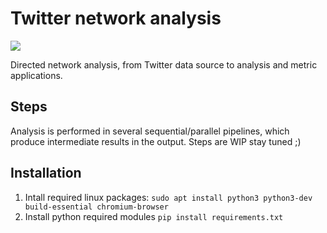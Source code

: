 # Twitter network analysis
<a href='https://travis-ci.org/flaprimo/twitter-network-analysis'><img src='https://secure.travis-ci.org/flaprimo/twitter-network-analysis.png?branch=master'></a>

Directed network analysis, from Twitter data source to analysis and metric applications.

## Steps
Analysis is performed in several sequential/parallel pipelines, which produce intermediate results in the output.
Steps are WIP stay tuned ;)

## Installation
1. Intall required linux packages: `sudo apt install python3 python3-dev build-essential chromium-browser`
2. Install python required modules `pip install requirements.txt`